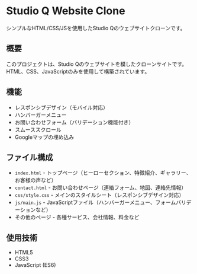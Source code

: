 # Studio Q Website Clone

シンプルなHTML/CSS/JSを使用したStudio Qのウェブサイトクローンです。

## 概要

このプロジェクトは、Studio Qのウェブサイトを模したクローンサイトです。HTML、CSS、JavaScriptのみを使用して構築されています。

## 機能

- レスポンシブデザイン（モバイル対応）
- ハンバーガーメニュー
- お問い合わせフォーム（バリデーション機能付き）
- スムーススクロール
- Googleマップの埋め込み

## ファイル構成

- `index.html` - トップページ（ヒーローセクション、特徴紹介、ギャラリー、お客様の声など）
- `contact.html` - お問い合わせページ（連絡フォーム、地図、連絡先情報）
- `css/style.css` - メインのスタイルシート（レスポンシブデザイン対応）
- `js/main.js` - JavaScriptファイル（ハンバーガーメニュー、フォームバリデーションなど）
- その他のページ - 各種サービス、会社情報、料金など

## 使用技術

- HTML5
- CSS3
- JavaScript (ES6)
